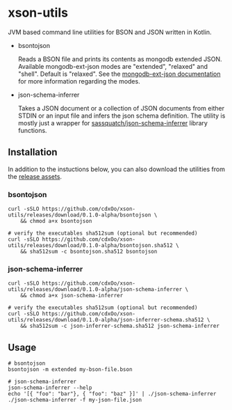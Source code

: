 # xson-utils

JVM based command line utilities for BSON and JSON written in Kotlin.

* bsontojson
    
    Reads a BSON file and prints its contents as mongodb extended JSON.
    Available mongodb-ext-json modes are "extended", "relaxed" and "shell". Default is "relaxed".
    See the [mongodb-ext-json documentation](https://mongodb.github.io/mongo-java-driver/4.0/bson/extended-json/) for more information regarding the modes.

* json-schema-inferrer
    
    Takes a JSON document or a collection of JSON documents from either STDIN or an input file and infers the json schema definition.
    The utility is mostly just a wrapper for [sassquatch/json-schema-inferrer](https://github.com/saasquatch/json-schema-inferrer) library functions.
   


## Installation
    
In addition to the  instuctions below, you can also download the utilities from the [release assets](https://github.com/cdxOo/xson-utils/releases).

### bsontojson
    
    curl -sSLO https://github.com/cdxOo/xson-utils/releases/download/0.1.0-alpha/bsontojson \
        && chmod a+x bsontojson

    # verify the executables sha512sum (optional but recommended)
    curl -sSLO https://github.com/cdxOo/xson-utils/releases/download/0.1.0-alpha/bsontojson.sha512 \
        && sha512sum -c bsontojson.sha512 bsontojson

### json-schema-inferrer

    curl -sSLO https://github.com/cdxOo/xson-utils/releases/download/0.1.0-alpha/json-schema-inferrer \
        && chmod a+x json-schema-inferrer

    # verify the executables sha512sum (optional but recommended)
    curl -sSLO https://github.com/cdxOo/xson-utils/releases/download/0.1.0-alpha/json-inferrer-schema.sha512 \
        && sha512sum -c json-inferrer-schema.sha512 json-schema-inferrer

## Usage
    
    # bsontojson
    bsontojson -m extended my-bson-file.bson

    # json-schema-inferrer
    json-schema-inferrer --help
    echo '[{ "foo": "bar"}, { "foo": "baz" }]' | ./json-schema-inferrer
    ./json-schema-inferrer -f my-json-file.json
